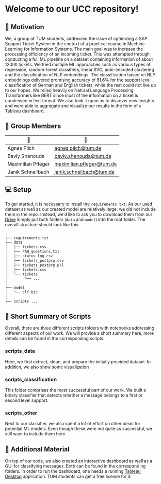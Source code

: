 # Welcome to our UCC repository!


## 💪 Motivation

We, a group of TUM students, addressed the issue of optimizing a SAP Support Ticket System in the context of a practical course in Machine Learning for Information Systems. The main goal was to increase the processing efficiency of an incoming ticket. This was attempted through conducting a full ML pipeline on a dataset containing information of about 12000 tickets. We tried multiple ML approaches such as various types of regression, random-forest classifiers, linear SVC, auto-encoded clustering and the classification of NLP embeddings. The classification based on NLP embeddings delivered promising accuracy of 81.6% for the support level classification of German and English tickets, while the rest could not live up to our hopes. We relied heavily on Natural Language Processing Transformers like BERT since most of the information on a ticket is condensed in text format. We also took it upon us to discover new insights and were able to aggregate and visualize our results in the form of a Tableau dashboard.



## 👥 Group Members

| 👤                    | 📨                           |
|-----------------------|------------------------------|
| Agnes Pilch           | agnes.pilch@tum.de           |
| Bavly Shenouda        | bavly.shenouda@tum.de        |
| Maximilian Pfleger    | maximilian.pfleger@tum.de    |
| Janik Schnellbach     | janik.schnellbach@tum.de     |


## 💻 Setup

To get started, it is necessary to install the `requirements.txt`.
As our used dataset as well as our created model are relatively large, we did not include them in the repo.
Instead, we'd like to ask you to download them from our [Drive](https://drive.google.com/drive/folders/1Pi9XV9RcRePrITCkfHs8njhgbE0YbsIy?usp=sharing)
Simply put both folders (`data` and `model`) into the root folder.
The overall structure should look like this:

```bash
.
├── requirements.txt
├── data
│   ├── tickets.csv
│   ├── FAQ_questions.txt
│   ├── status_log.csv
│   ├── tickets_postprp.csv
│   ├── tickets_postprp.pkl
│   ├── tickets.csv
│   └── tickets
│        └── ...
│ 
├── model
│   └── clf.bin
│
├── scripts ...
```

## 📖 Short Summary of Scripts
Overall, there are three different scripts folders with notebooks addressing different aspects of our work. We will provide a short summary here; more details can be found in the corresponding scripts.

### scripts_data
Here, we first extract, clean, and prepare the initially provided dataset. In addition, we also show some visualization

### scripts_classification
This folder comprises the most successful part of our work. We built a binary classifier that detects whether a message belongs to a first or second level support.

### scripts_other
Next to our classifier, we also spent a lot of effort on other ideas for potential ML models. Even though these were not quite as successful, we still want to include them here.

## 🎨 Additional Material
On top of our code, we also created an interactive dashboard as well as a GUI for classifying messages. Both can be found in the corresponding folders. In order to run the dashboard, one needs a running [Tableau Desktop](https://www.tableau.com/de-de/products/desktop) application. TUM students can get a free license for it.
